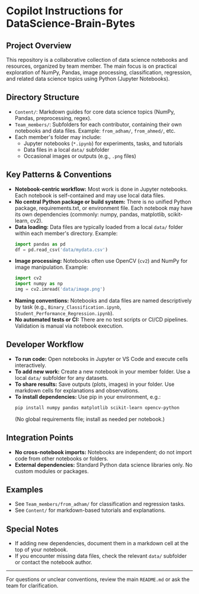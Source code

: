 # Copilot Instructions for DataScience-Brain-Bytes

## Project Overview
This repository is a collaborative collection of data science notebooks and resources, organized by team member. The main focus is on practical exploration of NumPy, Pandas, image processing, classification, regression, and related data science topics using Python (Jupyter Notebooks).

## Directory Structure
- `Content/`: Markdown guides for core data science topics (NumPy, Pandas, preprocessing, regex).
- `Team_members/`: Subfolders for each contributor, containing their own notebooks and data files. Example: `from_adham/`, `from_ahmed/`, etc.
- Each member's folder may include:
  - Jupyter notebooks (`*.ipynb`) for experiments, tasks, and tutorials
  - Data files in a local `data/` subfolder
  - Occasional images or outputs (e.g., `.png` files)

## Key Patterns & Conventions
- **Notebook-centric workflow:** Most work is done in Jupyter notebooks. Each notebook is self-contained and may use local data files.
- **No central Python package or build system:** There is no unified Python package, requirements.txt, or environment file. Each notebook may have its own dependencies (commonly: numpy, pandas, matplotlib, scikit-learn, cv2).
- **Data loading:** Data files are typically loaded from a local `data/` folder within each member's directory. Example:
  ```python
  import pandas as pd
  df = pd.read_csv('data/mydata.csv')
  ```
- **Image processing:** Notebooks often use OpenCV (`cv2`) and NumPy for image manipulation. Example:
  ```python
  import cv2
  import numpy as np
  img = cv2.imread('data/image.png')
  ```
- **Naming conventions:** Notebooks and data files are named descriptively by task (e.g., `Binary_Classification.ipynb`, `Student_Performance_Regression.ipynb`).
- **No automated tests or CI:** There are no test scripts or CI/CD pipelines. Validation is manual via notebook execution.

## Developer Workflow
- **To run code:** Open notebooks in Jupyter or VS Code and execute cells interactively.
- **To add new work:** Create a new notebook in your member folder. Use a local `data/` subfolder for any datasets.
- **To share results:** Save outputs (plots, images) in your folder. Use markdown cells for explanations and observations.
- **To install dependencies:** Use pip in your environment, e.g.:
  ```sh
  pip install numpy pandas matplotlib scikit-learn opencv-python
  ```
  (No global requirements file; install as needed per notebook.)

## Integration Points
- **No cross-notebook imports:** Notebooks are independent; do not import code from other notebooks or folders.
- **External dependencies:** Standard Python data science libraries only. No custom modules or packages.

## Examples
- See `Team_members/from_adham/` for classification and regression tasks.
- See `Content/` for markdown-based tutorials and explanations.

## Special Notes
- If adding new dependencies, document them in a markdown cell at the top of your notebook.
- If you encounter missing data files, check the relevant `data/` subfolder or contact the notebook author.

---

For questions or unclear conventions, review the main `README.md` or ask the team for clarification.
